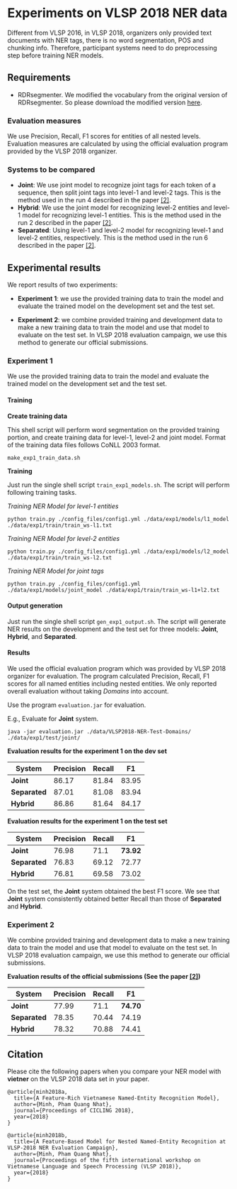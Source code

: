 # Experiments on VLSP 2018 NER data

Different from VLSP 2016, in VLSP 2018, organizers only provided text documents
with NER tags, there is no word segmentation, POS and chunking info. Therefore,
participant systems need to do preprocessing step before training NER models.

## Requirements

- RDRsegmenter. We modified the vocabulary from the original version of RDRsegmenter. So please
download the modified version [here](https://drive.google.com/open?id=14gleYMl4ECHJklqxZHl8KvyDNv66GZUY).

### Evaluation measures

We use Precision, Recall, F1 scores for entities of all nested levels.
Evaluation measures are calculated by using the official evaluation program
provided by the VLSP 2018 organizer.

### Systems to be compared

- **Joint**: We use joint model to recognize joint tags for each token of
a sequence, then split joint tags into level-1 and level-2 tags. This is the method used in
the run 4 described in the paper [\[2\]](https://arxiv.org/abs/1803.08463).
- **Hybrid**: We use the joint model for recognizing level-2 entities
and level-1 model for recognizing level-1 entities. This is the method used in the run 2
described in the paper [\[2\]](https://arxiv.org/abs/1803.08463).
- **Separated**: Using level-1 and level-2 model for recognizing level-1
and level-2 entities, respectively. This is the method used in the run 6
described in the paper [\[2\]](https://arxiv.org/abs/1803.08463).

## Experimental results

We report results of two experiments:

- **Experiment 1**: we use the provided training data to train the model and
evaluate the trained model on the development set and the test set.

- **Experiment 2**: we combine provided training and development data to make
a new training data to train the model and use that model to evaluate on the test set.
In VLSP 2018 evaluation campaign, we use this method to generate our official submissions.

### Experiment 1

We use the provided training data to train the model and
evaluate the trained model on the development set and the test set.

#### Training

**Create training data**

This shell script will perform word segmentation on the provided training portion,
and create training data for level-1, level-2 and joint model. Format of the training data files
follows CoNLL 2003 format.

    make_exp1_train_data.sh

**Training**

Just run the single shell script `train_exp1_models.sh`. The script will perform following training tasks.

*Training NER Model for level-1 entities*

    python train.py ./config_files/config1.yml ./data/exp1/models/l1_model ./data/exp1/train/train_ws-l1.txt

*Training NER Model for level-2 entities*

    python train.py ./config_files/config1.yml ./data/exp1/models/l2_model ./data/exp1/train/train_ws-l2.txt

*Training NER Model for joint tags*

    python train.py ./config_files/config1.yml ./data/exp1/models/joint_model ./data/exp1/train/train_ws-l1+l2.txt

#### Output generation

Just run the single shell script `gen_exp1_output.sh`. The script will generate NER results on the development and the test set
for three models: **Joint**, **Hybrid**, and **Separated**.

#### Results

We used the official evaluation program which was provided by VLSP 2018 organizer for evaluation.
The program calculated Precision, Recall, F1 scores for all named entities including nested entities.
We only reported overall evaluation without taking *Domains* into account.

Use the program `evaluation.jar` for evaluation.

E.g., Evaluate for **Joint** system.

```
java -jar evaluation.jar ./data/VLSP2018-NER-Test-Domains/ ./data/exp1/test/joint/
```

**Evaluation results for the experiment 1 on the dev set**

|System | Precision | Recall | F1    |
|--------|-----------|--------|-------|
| **Joint** | 86.17 | 81.84 | 83.95 |
| **Separated** | 87.01 | 81.08 | 83.94 |
| **Hybrid** | 86.86 | 81.64 | 84.17 |

**Evaluation results for the experiment 1 on the test set**

|System | Precision | Recall | F1    |
|--------|-----------|--------|-------|
| **Joint** | 76.98 | 71.1 | **73.92** |
| **Separated** | 76.83 | 69.12 | 72.77 |
| **Hybrid** | 76.81 | 69.58 | 73.02 |

On the test set, the **Joint** system obtained the best F1 score. We see that **Joint** system
consistently obtained better Recall than those of **Separated** and **Hybrid**.

### Experiment 2

We combine provided training and development data to make
a new training data to train the model and use that model to evaluate on the test set.
In VLSP 2018 evaluation campaign, we use this method to generate our official submissions.

**Evaluation results of the official submissions (See the paper [\[2\]](https://arxiv.org/abs/1803.08463))**

|System | Precision | Recall | F1    |
|--------|-----------|--------|-------|
| **Joint** | 77.99 | 71.1 | **74.70** |
| **Separated** | 78.35 | 70.44 | 74.19 |
| **Hybrid** | 78.32 | 70.88 | 74.41 |

## Citation

Please cite the following papers when you compare your NER model with
**vietner** on the VLSP 2018 data set in your paper.


```
@article{minh2018a,
  title={A Feature-Rich Vietnamese Named-Entity Recognition Model},
  author={Minh, Pham Quang Nhat},
  journal={Proceedings of CICLING 2018},
  year={2018}
}
```

```
@article{minh2018b,
  title={A Feature-Based Model for Nested Named-Entity Recognition at VLSP-2018 NER Evaluation Campaign},
  author={Minh, Pham Quang Nhat},
  journal={Proceedings of the fifth international workshop on Vietnamese Language and Speech Processing (VLSP 2018)},
  year={2018}
}
```


